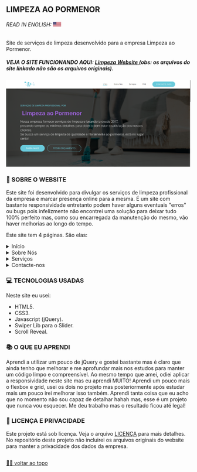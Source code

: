 ## LIMPEZA AO PORMENOR

###### READ IN ENGLISH: <kbd>[<img title="United States Flag" alt="English" src="/imgs/eua.png" width="22">](/README.md)</kbd> <br>

<p> Site de serviços de limpeza desenvolvido para a empresa Limpeza ao Pormenor. <p>
  
##### VEJA O SITE FUNCIONANDO AQUI: <a href="http://limpezaproject.epizy.com"> Limpeza Website </a> (obs: os arquivos do site linkado não são os arquivos originais). <br>

![Final Result](/imgs/preview.png) <br>

### 📑 SOBRE O WEBSITE
Este site foi desenvolvido para divulgar os serviços de limpeza profissional da empresa e marcar presença online para a mesma. É um site com bastante responsividade
entretanto podem haver alguns eventuais "erros" ou bugs pois infelizmente não encontrei uma solução para deixar tudo 100% perfeito mas, como sou encarregada da
manutenção do mesmo, vão haver melhorias ao longo do tempo. <br>

Este site tem 4 páginas. São elas: <br>
<details>
  <summary>Início</summary> <br>
  <p> A página Início contém:</p>
  - o menu navegável. <br>
  - um cabeçalho com foto de fundo, um breve texto de apresentação da empresa e botões que direcionam para a página Sobre Nós e para a página de Serviços direto 
    para a secção de preços fixos. <br>
  - uma secção de destaques do serviço da empresa. <br>
  - uma secção slogan e botão que redireciona para o slider de serviços da empresa. <br>
  - uma secção com perguntas frequentes (FAQ). <br>
  - o footer com logo e botões que redirecionam para as redes sociais e meios de contato da empresa.
</details>

<details>
  <summary>Sobre Nós</summary> <br>
  <p> A página Sobre Nós contém:</p>
  - o menu navegável. <br>
  - uma secção inteira com detalhes sobre a empresa e seus serviços, com um botão no final da secção que redireciona para o slider da página de serviços. <br>
  - o footer com logo e botões que redirecionam para as redes sociais e meios de contato da empresa.
</details>

<details>
  <summary>Serviços</summary> <br>
  <p> A página Serviços contém:</p>
  - o menu navegável. <br>
  - um cabeçalho com foto de fundo, e um breve parágrafo a explicar do que se trata a página. <br>
  - uma secção com um slider interativo com os serviços da empresa. No computador, pode-se navegar entre os serviços apresentados no slider com a bolinha do mouse e
    clicando nas bolinhas à direita. No celular, pode-se navegar apenas arrastando para o lado. <br>
  - uma secção com os serviços mais requisitados pelos clientes e seus preços fixos, juntamente com um botão que redireciona para o email com uma mensagem automática
    que diferencia a depender do serviço. <br>
  - o footer com logo e botões que redirecionam para as redes sociais e meios de contato da empresa.
</details>
  
<details>
  <summary>Contacte-nos</summary> <br>
  <p> A página Contacte-nos contém:</p>
  - o menu navegável. <br>
  - uma secção que apresenta os meios de contato e redes sociais da empresa. <br>
  - uma secção com um formulário de contato. <br>
  - uma secção com o horário de funcionamento e localização da empresa. <br>
  - o footer com logo e botões que redirecionam para as redes sociais e meios de contato da empresa.
</details>

### 💻 TECNOLOGIAS USADAS
Neste site eu usei: <br>
- HTML5.
- CSS3.
- Javascript (jQuery).
- Swiper Lib para o Slider.
- Scroll Reveal.

### 📚 O QUE EU APRENDI
Aprendi a utilizar um pouco de jQuery e gostei bastante mas é claro que ainda tenho que melhorar e me aprofundar mais nos estudos para manter um código limpo e
compreensível. Ao mesmo tempo que amei, odiei aplicar a responsividade neste site mas eu aprendi MUITO! Aprendi um pouco mais o flexbox e grid, usei os dois no projeto mas posteriormente
após estudar mais um pouco irei melhorar isso também. Aprendi tanta coisa que eu acho que no momento não sou capaz de detalhar hahah mas, esse é um projeto que nunca vou
esquecer. Me deu trabalho mas o resultado ficou até legal!

### 🍜 LICENÇA E PRIVACIDADE

Este projeto está sob licença. Veja o arquivo [LICENÇA](LICENSE.md) para mais detalhes.<br>
No repositório deste projeto não incluirei os arquivos originais do website para manter a privacidade dos dados da empresa.

##

[☝🏽 voltar ao topo](#limpeza-ao-pormenor)
